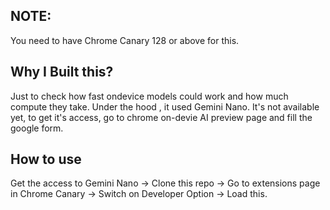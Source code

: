 ## NOTE:
You need to have Chrome Canary 128 or above for this.
## Why I Built this?
Just to check how fast ondevice models could work and how much compute they take. Under the hood , it used Gemini Nano. It's not available yet, to get it's access, go to chrome on-devie AI preview page and fill the google form.
## How to use
Get the access to Gemini Nano -> Clone this repo -> Go to extensions page in Chrome Canary -> Switch on Developer Option -> Load this.
